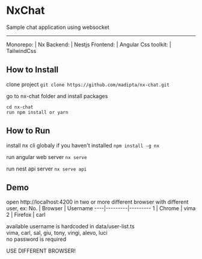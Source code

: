 # NxChat
Sample chat application using websocket  

------------
Monorepo: | Nx
Backend: | Nestjs
Frontend: | Angular
Css toolkit: | TailwindCss


## How to Install

clone project
`git clone https://github.com/madipta/nx-chat.git`

go to nx-chat folder and install packages
```
cd nx-chat
run npm install or yarn
```


## How to Run

install nx cli globaly if you haven't installed
`npm install -g nx`

run angular web server
`nx serve`

run nest api server
`nx serve api`


## Demo

open  http://localhost:4200 in two or more different browser with different user, ex:
No. | Browser | Username
----|---------|---------
1   | Chrome  | vima
2   | Firefox | carl

available username is hardcoded in data/user-list.ts  
vima, carl, sal, giu, tony, vingi, alevo, luci  
no password is required  

USE DIFFERENT BROWSER!
